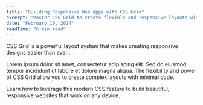 ```yaml
---
title: "Building Responsive Web Apps with CSS Grid"
excerpt: "Master CSS Grid to create flexible and responsive layouts without relying heavily on media queries."
date: "February 10, 2024"
readTime: "6 min read"
---
```


CSS Grid is a powerful layout system that makes creating responsive designs easier than ever...

Lorem ipsum dolor sit amet, consectetur adipiscing elit. Sed do eiusmod tempor incididunt ut labore et dolore magna aliqua. The flexibility and power of CSS Grid allow you to create complex layouts with minimal code.

Learn how to leverage this modern CSS feature to build beautiful, responsive websites that work on any device.

